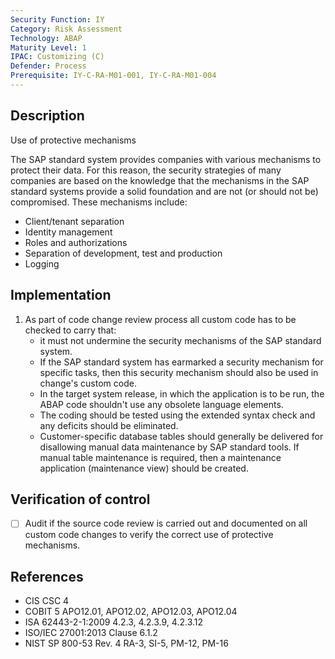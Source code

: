 ```yaml
---
Security Function: IY
Category: Risk Assessment
Technology: ABAP
Maturity Level: 1
IPAC: Customizing (C)
Defender: Process
Prerequisite: IY-C-RA-M01-001, IY-C-RA-M01-004
---
```


## Description

Use of protective mechanisms

The SAP standard system provides companies with various mechanisms to protect their data. For this reason, the security strategies of many companies are based on the knowledge that the mechanisms in the SAP standard systems provide a solid foundation and are not (or should not be) compromised.
These mechanisms include:
- Client/tenant separation
- Identity management
- Roles and authorizations
- Separation of development, test and production
- Logging

## Implementation

1. As part of code change review process all custom code has to be checked to carry that:
    - it must not undermine the security mechanisms of the SAP standard system.
    - If the SAP standard system has earmarked a security mechanism for specific tasks, then this security mechanism should also be used in change's custom code.
    - In the target system release, in which the application is to be run, the ABAP code shouldn't use any obsolete language elements.
    - The coding should be tested using the extended syntax check and any deficits should be eliminated.
    - Customer-specific database tables should generally be delivered for disallowing manual data maintenance by SAP standard tools. If manual table maintenance is required, then a maintenance application (maintenance view) should be created.

## Verification of control

- [ ] Audit if the source code review is carried out and documented on all custom code changes to verify the correct use of protective mechanisms.

## References

- CIS CSC 4
- COBIT 5 APO12.01, APO12.02, APO12.03, APO12.04
- ISA 62443-2-1:2009 4.2.3, 4.2.3.9, 4.2.3.12
- ISO/IEC 27001:2013 Clause 6.1.2
- NIST SP 800-53 Rev. 4 RA-3, SI-5, PM-12, PM-16

